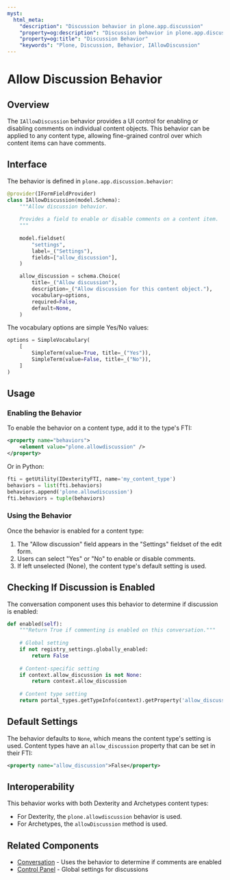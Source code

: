 ```yaml
---
myst:
  html_meta:
    "description": "Discussion behavior in plone.app.discussion"
    "property=og:description": "Discussion behavior in plone.app.discussion"
    "property=og:title": "Discussion Behavior"
    "keywords": "Plone, Discussion, Behavior, IAllowDiscussion"
---
```


# Allow Discussion Behavior

## Overview

The `IAllowDiscussion` behavior provides a UI control for enabling or disabling comments on individual content objects. This behavior can be applied to any content type, allowing fine-grained control over which content items can have comments.

## Interface

The behavior is defined in `plone.app.discussion.behavior`:

```python
@provider(IFormFieldProvider)
class IAllowDiscussion(model.Schema):
    """Allow discussion behavior.
    
    Provides a field to enable or disable comments on a content item.
    """
    
    model.fieldset(
        "settings",
        label=_("Settings"),
        fields=["allow_discussion"],
    )

    allow_discussion = schema.Choice(
        title=_("Allow discussion"),
        description=_("Allow discussion for this content object."),
        vocabulary=options,
        required=False,
        default=None,
    )
```

The vocabulary options are simple Yes/No values:

```python
options = SimpleVocabulary(
    [
        SimpleTerm(value=True, title=_("Yes")),
        SimpleTerm(value=False, title=_("No")),
    ]
)
```

## Usage

### Enabling the Behavior

To enable the behavior on a content type, add it to the type's FTI:

```xml
<property name="behaviors">
    <element value="plone.allowdiscussion" />
</property>
```

Or in Python:

```python
fti = getUtility(IDexterityFTI, name='my_content_type')
behaviors = list(fti.behaviors)
behaviors.append('plone.allowdiscussion')
fti.behaviors = tuple(behaviors)
```

### Using the Behavior

Once the behavior is enabled for a content type:

1. The "Allow discussion" field appears in the "Settings" fieldset of the edit form.
2. Users can select "Yes" or "No" to enable or disable comments.
3. If left unselected (None), the content type's default setting is used.

## Checking If Discussion is Enabled

The conversation component uses this behavior to determine if discussion is enabled:

```python
def enabled(self):
    """Return True if commenting is enabled on this conversation."""
    
    # Global setting
    if not registry_settings.globally_enabled:
        return False
        
    # Content-specific setting
    if context.allow_discussion is not None:
        return context.allow_discussion
        
    # Content type setting
    return portal_types.getTypeInfo(context).getProperty('allow_discussion')
```

## Default Settings

The behavior defaults to `None`, which means the content type's setting is used. 
Content types have an `allow_discussion` property that can be set in their FTI:

```xml
<property name="allow_discussion">False</property>
```

## Interoperability

This behavior works with both Dexterity and Archetypes content types:

- For Dexterity, the `plone.allowdiscussion` behavior is used.
- For Archetypes, the `allowDiscussion` method is used.

## Related Components

- [Conversation](./conversation.md) - Uses the behavior to determine if comments are enabled
- [Control Panel](./controlpanel.md) - Global settings for discussions
